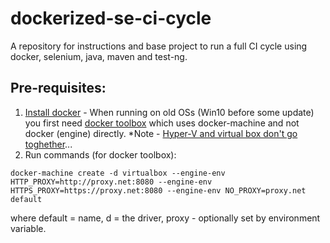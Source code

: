 # dockerized-se-ci-cycle
A repository for instructions and base project to run a full CI cycle using docker, selenium, java, maven and test-ng.

## Pre-requisites:  
1. [Install docker](https://docs.docker.com/engine/getstarted/step_one/) - When running on old OSs (Win10 before some update) you first need [docker toolbox](https://www.docker.com/products/docker-toolbox) which uses docker-machine and not docker (engine) directly.
*Note - [Hyper-V and virtual box don't go toghether](http://stackoverflow.com/questions/36885985/cannot-start-docker-after-installation-on-windows/39324758#39324758)...  
2. Run commands (for docker toolbox): 
~~~~
docker-machine create -d virtualbox --engine-env HTTP_PROXY=http://proxy.net:8080 --engine-env HTTPS_PROXY=https://proxy.net:8080 --engine-env NO_PROXY=proxy.net default
~~~~
where default = name, d = the driver, proxy - optionally set by environment variable.
